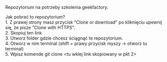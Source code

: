Repozytorium na potrzeby szkolenia geekfactory.

Jak pobrać to repozytorium?<br>
    1. Z prawej strony masz przycisk "Clone or download" po kliknięciu upewnij się, że pisze "Clone with HTTPS". <br>
    2. Skopiuj ten link<br>
    3. Utworz folder gdzie chcesz ściągnąć te repozytorium.<br>
    4. Otworz w nim terminal (shift + prawy przycisk myszy -> otworz tu terminal)<br>
    5. Wpisz komende git clone <tu wklej link skopiowany w pkt 2><br>
